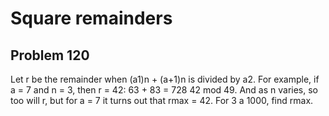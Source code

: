 #  Square remainders
## Problem 120



Let r be the remainder when (a1)n + (a+1)n is divided by a2.
For example, if a = 7 and n = 3, then r = 42: 63 + 83 = 728  42 mod 49. And as n varies, so too will r, but for a = 7 it turns out that rmax = 42.
For 3 a  1000, find  rmax.



